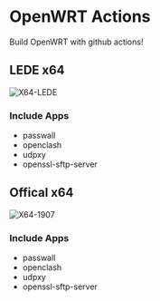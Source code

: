 # OpenWRT Actions

Build OpenWRT with github actions!

## LEDE x64

![X64-LEDE](https://github.com/alecthw/openwrt-actions/workflows/X64-LEDE/badge.svg)

### Include Apps

- passwall
- openclash
- udpxy
- openssl-sftp-server

## Offical x64

![X64-1907](https://github.com/alecthw/openwrt-actions/workflows/X64-1907/badge.svg)

### Include Apps

- passwall
- openclash
- udpxy
- openssl-sftp-server
